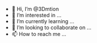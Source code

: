 - 👋 Hi, I’m @3Dmtion
- 👀 I’m interested in ...
- 🌱 I’m currently learning ...
- 💞️ I’m looking to collaborate on ...
- 📫 How to reach me ...

<!---
3Dmtion/3Dmtion is a ✨ special ✨ repository because its `README.md` (this file) appears on your GitHub profile.
You can click the Preview link to take a look at your changes.
--->
